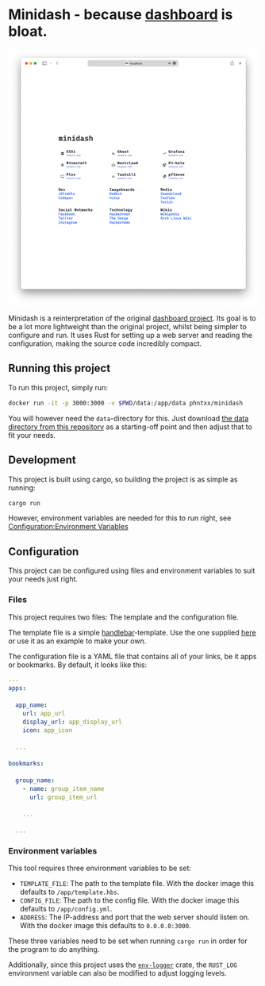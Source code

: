 # Minidash - because [dashboard][dashboard] is bloat.

![Minidash screenshot][screenshot]

Minidash is a reinterpretation of the original [dashboard project][dashboard].
Its goal is to be a lot more lightweight than the original project, whilst being simpler to configure and run.
It uses Rust for setting up a web server and reading the configuration, making the source code incredibly compact.

## Running this project

To run this project, simply run:

```sh
docker run -it -p 3000:3000 -v $PWD/data:/app/data phntxx/minidash
```

You will however need the `data`-directory for this. Just download [the data directory from this repository](https://github.com/phntxx/minidash/tree/main/data/) as a starting-off point and then adjust that to fit your needs.

## Development

This project is built using cargo, so building the project is as simple as running:

```sh
cargo run
```

However, environment variables are needed for this to run right, see [Configuration:Environment Variables](#environment-variables)

## Configuration

This project can be configured using files and environment variables to suit your needs just right.

### Files

This project requires two files: The template and the configuration file.

The template file is a simple [handlebar][handlebars]-template. Use the one supplied [here][template] or use it as an example to make your own.

The configuration file is a YAML file that contains all of your links, be it apps or bookmarks. By default, it looks like this:

```yml
---
apps:

  app_name:
    url: app_url
    display_url: app_display_url
    icon: app_icon

  ...

bookmarks:

  group_name:
    - name: group_item_name
      url: group_item_url

    ...

  ...
```

### Environment variables

This tool requires three environment variables to be set:

- `TEMPLATE_FILE`: The path to the template file. With the docker image this defaults to `/app/template.hbs`.
- `CONFIG_FILE`: The path to the config file. With the docker image this defaults to `/app/config.yml`.
- `ADDRESS`: The IP-address and port that the web server should listen on. With the docker image this defaults to `0.0.0.0:3000`.

These three variables need to be set when running `cargo run` in order for the program to do anything.

Additionally, since this project uses the [`env-logger`][env-logger] crate, the `RUST_LOG` environment variable can also be modified to adjust logging levels.

[dashboard]: https://github.com/phntxx/dashboard
[screenshot]: img/screenshot.png
[handlebars]: https://handlebarsjs.com
[data-dir]: https://github.com/phntxx/minidash/tree/main/data
[template]: https://github.com/phntxx/minidash/tree/main/data/template.hbs
[env-logger]: https://crates.io/crates/env_logger
